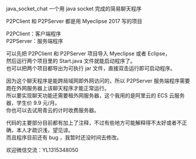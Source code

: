  java_socket_chat
一个用 java socket 完成的简易聊天程序</br>

P2PClient 和 P2PServer 都是用 Myeclipse 2017 写的项目</br>

P2PClient：客户端程序</br>
P2PServer：服务端程序</br>

可以先把 P2PClient 和 P2PServer 项目导入 Myeclipse 或者 Eclipse，</br>
然后运行两个项目里的 Start.java 文件就能启动程序了。</br>
也可以把两个项目都导出为可执行 jar 文件，直接双击运行即可启动程序。</br>

因为这个聊天程序是能跨局域网即外网访问的，所以 P2PServer 服务端程序需要跑在外网服务器上该聊天程序才能正常运行。</br>
所以要实现聊天功能还需要租外网服务器，这个我用的是阿里云的 ECS 云服务器，学生价 9.9 元/月。</br>
你也可以去试用青云的计时收费服务器。</br>

代码的主要部分目前都有加上了注释，不过有些地方可能解释得不太好或者不正确，本人才疏识浅，望见谅。</br>
而且程序目前还有 bug ，我暂时还没时间去修改。</br>

欢迎微信交流：YL1315348050
